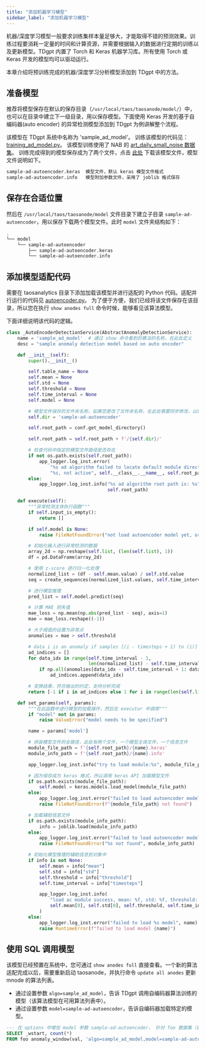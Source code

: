 ```yaml
---
title: "添加机器学习模型"
sidebar_label: "添加机器学习模型"
---
```


机器/深度学习模型一般要求训练集样本量足够大，才能取得不错的预测效果。训练过程要消耗一定量的时间和计算资源，并需要根据输入的数据进行定期的训练以及更新模型。TDgpt 内置了 Torch 和 Keras 机器学习库。所有使用 Torch 或 Keras 开发的模型均可以驱动运行。

本章介绍将预训练完成的机器/深度学习分析模型添加到 TDgpt 中的方法。

## 准备模型

推荐将模型保存在默认的保存目录（`/usr/local/taos/taosanode/model/`）中，也可以在目录中建立下一级目录，用以保存模型。下面使用 Keras 开发的基于自编码器(auto encoder) 的异常检测模型添加到 TDgpt 为例讲解整个流程。

该模型在 TDgpt 系统中名称为 'sample_ad_model'。
训练该模型的代码见：[training_ad_model.py](https://github.com/taosdata/TDengine/tree/main/tools/tdgpt/taosanalytics/misc/training_ad_model.py)。
该模型训练使用了 NAB 的 [art_daily_small_noise 数据集](https://raw.githubusercontent.com/numenta/NAB/master/data/artificialNoAnomaly/art_daily_small_noise.csv)。
训练完成得到的模型保存成为了两个文件，点击 [此处](https://github.com/taosdata/TDengine/blob/main/tools/tdgpt/model/sample-ad-autoencoder/) 下载该模型文件，模型文件说明如下。

```bash
sample-ad-autoencoder.keras  模型文件，默认 keras 模型文件格式
sample-ad-autoencoder.info   模型附加参数文件，采用了 joblib 格式保存
```

## 保存在合适位置

然后在 `/usr/local/taos/taosanode/model` 文件目录下建立子目录 `sample-ad-autoencoder`，用以保存下载两个模型文件。此时 `model` 文件夹结构如下：

```bash
.
└── model
    └── sample-ad-autoencoder
        ├── sample-ad-autoencoder.keras
        └── sample-ad-autoencoder.info
```

## 添加模型适配代码

需要在 taosanalytics 目录下添加加载该模型并进行适配的 Python 代码。适配并行运行的代码见 [autoencoder.py](https://github.com/taosdata/TDengine/blob/main/tools/tdgpt/taosanalytics/algo/ad/autoencoder.py)。
为了便于方便，我们已经将该文件保存在该目录，所以您在执行 `show anodes full` 命令时候，能够看见该算法模型。

下面详细说明该代码的逻辑。

```python
class _AutoEncoderDetectionService(AbstractAnomalyDetectionService):
    name = 'sample_ad_model'  # 通过 show 命令看到的算法的名称，在此处定义
    desc = "sample anomaly detection model based on auto encoder"

    def __init__(self):
        super().__init__()

        self.table_name = None
        self.mean = None
        self.std = None
        self.threshold = None
        self.time_interval = None
        self.model = None

        # 模型文件保存的文件夹名称，如果您更改了文件夹名称，在此处需要同步修改，以确保代码可以正确加载模型文件
        self.dir = 'sample-ad-autoencoder'  

        self.root_path = conf.get_model_directory()

        self.root_path = self.root_path + f'/{self.dir}/'

        # 检查代码中指定的模型文件路径是否存在
        if not os.path.exists(self.root_path):
            app_logger.log_inst.error(
                "%s ad algorithm failed to locate default module directory:"
                "%s, not active", self.__class__.__name__, self.root_path)
        else:
            app_logger.log_inst.info("%s ad algorithm root path is: %s", self.__class__.__name__,
                                     self.root_path)

    def execute(self):
        """异常检测主体执行函数"""
        if self.input_is_empty():
            return []

        if self.model is None:
            raise FileNotFoundError("not load autoencoder model yet, or load model failed")

        # 初始化输入进行异常检测的数据
        array_2d = np.reshape(self.list, (len(self.list), 1))
        df = pd.DataFrame(array_2d)

        # 使用 z-score 进行归一化处理
        normalized_list = (df - self.mean.value) / self.std.value
        seq = create_sequences(normalized_list.values, self.time_interval)

        # 进行模型推理
        pred_list = self.model.predict(seq)

        # 计算 MAE 损失值
        mae_loss = np.mean(np.abs(pred_list - seq), axis=1)
        mae = mae_loss.reshape((-1))

        # 大于阈值的设置为异常点
        anomalies = mae > self.threshold

        # data i is an anomaly if samples [(i - timesteps + 1) to (i)] are anomalies
        ad_indices = []
        for data_idx in range(self.time_interval - 1,
                              len(normalized_list) - self.time_interval + 1):
            if np.all(anomalies[data_idx - self.time_interval + 1: data_idx]):
                ad_indices.append(data_idx)

        # 变换结果，符合输出的约定，支持分析完成
        return [-1 if i in ad_indices else 1 for i in range(len(self.list))]

    def set_params(self, params):
        """在此函数中进行模型的加载操作，然后在 executor 中调用"""
        if "model" not in params:
            raise ValueError("model needs to be specified")

        name = params['model']

        # 拼装模型文件的全路径，此处有两个文件，一个模型主体文件，一个信息文件
        module_file_path = f'{self.root_path}/{name}.keras'
        module_info_path = f'{self.root_path}/{name}.info'

        app_logger.log_inst.info("try to load module:%s", module_file_path)

        # 因为保存成为 keras 格式，所以调用 keras API 加载模型文件
        if os.path.exists(module_file_path):
            self.model = keras.models.load_model(module_file_path)
        else:
            app_logger.log_inst.error("failed to load autoencoder model file: %s", module_file_path)
            raise FileNotFoundError(f"{module_file_path} not found")

        # 加载辅助信息文件
        if os.path.exists(module_info_path):
            info = joblib.load(module_info_path)
        else:
            app_logger.log_inst.error("failed to load autoencoder model file: %s", module_file_path)
            raise FileNotFoundError("%s not found", module_info_path)

        # 初始化模型推理的辅助信息到对象中
        if info is not None:
            self.mean = info["mean"]
            self.std = info["std"]
            self.threshold = info["threshold"]
            self.time_interval = info["timesteps"]

            app_logger.log_inst.info(
                "load ac module success, mean: %f, std: %f, threshold: %f, time_interval: %d",
                self.mean[0], self.std[0], self.threshold, self.time_interval
            )
        else:
            app_logger.log_inst.error("failed to load %s model", name)
            raise RuntimeError(f"failed to load model {name}")
```

## 使用 SQL 调用模型

该模型已经预置在系统中，您可通过 `show anodes full` 直接查看。一个新的算法适配完成以后，需要重新启动 taosanode，并执行命令 `update all anodes` 更新 mnode 的算法列表。

- 通过设置参数 `algo=sample_ad_model`，告诉 TDgpt 调用自编码器算法训练的模型（该算法模型在可用算法列表中）。
- 通过设置参数 `model=sample-ad-autoencoder`，告诉自编码器加载特定的模型。

```SQL
--- 在 options 中增加 model 参数 sample-ad-autoencoder， 针对 foo 数据集（表）训练的采用自编码器的异常检测模型进行异常检测
SELECT _wstart, count(*) 
FROM foo anomaly_window(val, 'algo=sample_ad_model,model=sample-ad-autoencoder');
```

